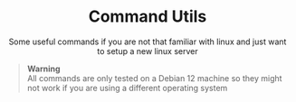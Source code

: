 <div align="center">
  <h1>Command Utils</h1>
  <p>Some useful commands if you are not that familiar with linux and just want to setup a new linux server</p>
</div>

> **Warning**  
> All commands are only tested on a Debian 12 machine
> so they might not work if you are using a different operating system
